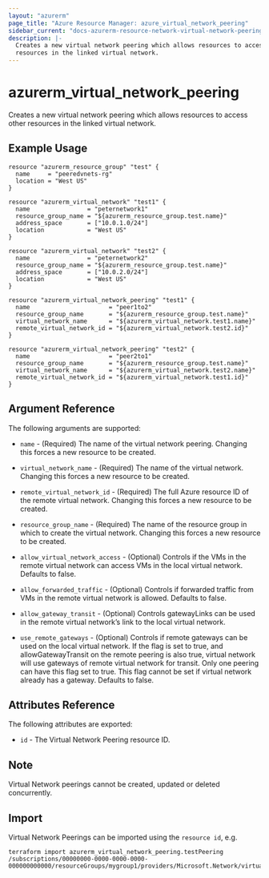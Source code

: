 ```yaml
---
layout: "azurerm"
page_title: "Azure Resource Manager: azure_virtual_network_peering"
sidebar_current: "docs-azurerm-resource-network-virtual-network-peering"
description: |-
  Creates a new virtual network peering which allows resources to access other
  resources in the linked virtual network.
---
```


# azurerm\_virtual\_network\_peering

Creates a new virtual network peering which allows resources to access other
resources in the linked virtual network.

## Example Usage

```hcl
resource "azurerm_resource_group" "test" {
  name     = "peeredvnets-rg"
  location = "West US"
}

resource "azurerm_virtual_network" "test1" {
  name                = "peternetwork1"
  resource_group_name = "${azurerm_resource_group.test.name}"
  address_space       = ["10.0.1.0/24"]
  location            = "West US"
}

resource "azurerm_virtual_network" "test2" {
  name                = "peternetwork2"
  resource_group_name = "${azurerm_resource_group.test.name}"
  address_space       = ["10.0.2.0/24"]
  location            = "West US"
}

resource "azurerm_virtual_network_peering" "test1" {
  name                      = "peer1to2"
  resource_group_name       = "${azurerm_resource_group.test.name}"
  virtual_network_name      = "${azurerm_virtual_network.test1.name}"
  remote_virtual_network_id = "${azurerm_virtual_network.test2.id}"
}

resource "azurerm_virtual_network_peering" "test2" {
  name                      = "peer2to1"
  resource_group_name       = "${azurerm_resource_group.test.name}"
  virtual_network_name      = "${azurerm_virtual_network.test2.name}"
  remote_virtual_network_id = "${azurerm_virtual_network.test1.id}"
}
```

## Argument Reference

The following arguments are supported:

* `name` - (Required) The name of the virtual network peering. Changing this
    forces a new resource to be created.

* `virtual_network_name` - (Required) The name of the virtual network. Changing
    this forces a new resource to be created.

* `remote_virtual_network_id` - (Required) The full Azure resource ID of the
    remote virtual network.  Changing this forces a new resource to be created.

* `resource_group_name` - (Required) The name of the resource group in which to
    create the virtual network. Changing this forces a new resource to be
    created.

* `allow_virtual_network_access` - (Optional) Controls if the VMs in the remote
    virtual network can access VMs in the local virtual network. Defaults to
    false.

* `allow_forwarded_traffic` - (Optional) Controls if forwarded traffic from  VMs
    in the remote virtual network is allowed. Defaults to false.

* `allow_gateway_transit` - (Optional) Controls gatewayLinks can be used in the
    remote virtual network’s link to the local virtual network.

* `use_remote_gateways` - (Optional) Controls if remote gateways can be used on
    the local virtual network. If the flag is set to true, and
    allowGatewayTransit on the remote peering is also true, virtual network will
    use gateways of remote virtual network for transit. Only one peering can
    have this flag set to true. This flag cannot be set if virtual network
    already has a gateway. Defaults to false.

## Attributes Reference

The following attributes are exported:

* `id` - The Virtual Network Peering resource ID.

## Note

Virtual Network peerings cannot be created, updated or deleted concurrently.

## Import

Virtual Network Peerings can be imported using the `resource id`, e.g.

```shell
terraform import azurerm_virtual_network_peering.testPeering /subscriptions/00000000-0000-0000-0000-000000000000/resourceGroups/mygroup1/providers/Microsoft.Network/virtualNetworks/myvnet1/virtualNetworkPeerings/myvnet1peering
```
